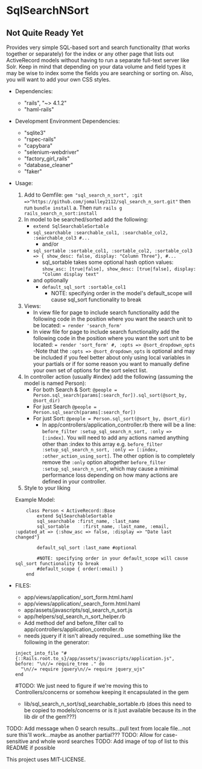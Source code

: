 # SqlSearchNSort #

## Not Quite Ready Yet ##

Provides very simple SQL-based sort and search functionality (that works together or separately) for the index or any other page that lists out ActiveRecord models without having to run a separate full-text server like Solr. Keep in mind that depending on your data volume and field types it may be wise to index some the fields you are searching or sorting on. Also, you will want to add your own CSS styles.

- Dependencies:
	- "rails", "~> 4.1.2"
  - "haml-rails"

- Development Environment Dependencies:
	- "sqlite3"
	- "rspec-rails"
	- "capybara"
	- "selenium-webdriver"
	- "factory_girl_rails"
	- "database_cleaner"
	- "faker"

- Usage: 
	1. Add to Gemfile: `gem "sql_search_n_sort", :git =>"https://github.com/jomalley2112/sql_search_n_sort.git"`
	then run `bundle install`
		a. Then run `rails g rails_search_n_sort:install`
	2. In model to be searched/sorted add the following:
		- `extend SqlSearchableSortable`
		- `sql_searchable :searchable_col1, :searchable_col2, :searchable_col3 #...`
			- and/or
		- `sql_sortable :sortable_col1, :sortable_col2, :sortable_col3 => { show_desc: false, display: "Column Three"}, #...`
			- sql_sortable takes some optional hash option values: `show_asc: [true|false], show_desc: [true|false], display: "Column display text"`
		- and optionally
			-	`default_sql_sort :sortable_col1`
				- NOTE: specifying order in the model's default_scope will cause sql_sort functionality to break
	3. Views: 
		- In view file for page to include search functionality add the following code in the position where you want the search unit to be located: `= render 'search_form'`
		- In view file for page to include search functionality add the following code in the position where you want the sort unit to be located: `= render 'sort_form' #, :opts => @sort_dropdown_opts`
			-Note that the `:opts => @sort_dropdown_opts` is optional and may be included if you feel better about only using local variables in your partials or if for some reason you want to manually define your own set of options for the sort select list.
	4. In controller action (usually #index) add the following (assuming the model is named Person):
		- For both Search & Sort:
	  `@people = Person.sql_search(params[:search_for]).sql_sort(@sort_by, @sort_dir)`
		- For just Search
		`@people = Person.sql_search(params[:search_for])`
		- For just Sort:
		`@people = Person.sql_sort(@sort_by, @sort_dir)`
			- In app/controllers/application_controller.rb there will be a line: `before_filter :setup_sql_search_n_sort, :only => [:index]`. You will need to add any actions named anything other than :index to this array e.g. `before_filter :setup_sql_search_n_sort, :only => [:index, :other_action_using_sort]`. The other option is to completely remove the `:only` option altogether `before_filter :setup_sql_search_n_sort`, which may cause a minimal performance loss depending on how many actions are defined in your controller.
	5. Style to your liking


	Example Model:
	```
		class Person < ActiveRecord::Base
			extend SqlSearchableSortable
			sql_searchable :first_name, :last_name
			sql_sortable 	 :first_name, :last_name, :email, :updated_at => {:show_asc => false, :display => "Date last changed"}
			
			default_sql_sort :last_name #optional
			
			#NOTE: specifying order in your default_scope will cause sql_sort functionality to break
			#default_scope { order(:email) }
		end
	```

- FILES:
	- app/views/application/_sort_form.html.haml
	- app/views/application/_search_form.html.haml
	- app/assets/javascripts/sql_search_n_sort.js
	- app/helpers/sql_search_n_sort_helper.rb
	- Add method def and before_filter call to app/controllers/application_controller.rb
	- needs jquery if it isn't already required...use something like the following in the generator:
	```
	inject_into_file "#{::Rails.root.to_s}/app/assets/javascripts/application.js",
    before: "\n//= require_tree ." do
      "\n//= require jquery\n//= require jquery_ujs"
    end
  ```
  #TODO: We just need to figure if we're moving this to Controllers/concerns or somehow keeping it encapsulated in the gem
  - lib/sql_search_n_sort/sql_searchable_sortable.rb (does this need to be copied to models/concerns or is it
		just available because its in the lib dir of the gem???)

TODO: Add message when 0 search results...pull text from locale file...not sure this'll work...maybe as another partial???
TODO: Allow for case-sensitive and whole word searches
TODO: Add image of top of list to this README if possible


This project uses MIT-LICENSE.
